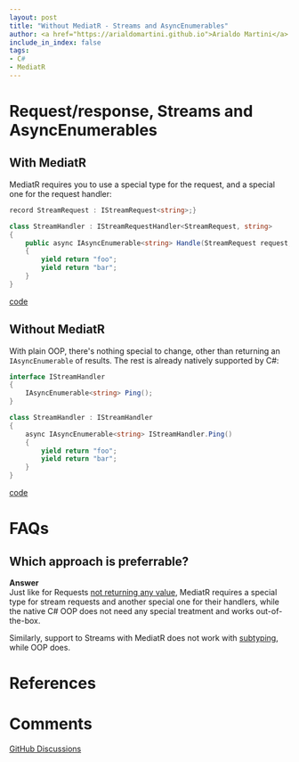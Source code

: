 ```yaml
---
layout: post
title: "Without MediatR - Streams and AsyncEnumerables"
author: <a href="https://arialdomartini.github.io">Arialdo Martini</a>
include_in_index: false
tags:
- C#
- MediatR
---
```

# Request/response, Streams and AsyncEnumerables
## With MediatR
MediatR requires you to use a special type for the request, and a special one for the request handler:

```csharp
record StreamRequest : IStreamRequest<string>;}

class StreamHandler : IStreamRequestHandler<StreamRequest, string>
{
    public async IAsyncEnumerable<string> Handle(StreamRequest request, CancellationToken cancellationToken)
    {
        yield return "foo";
        yield return "bar";
    }
}
```
[code](https://github.com/arialdomartini/without-mediatr/blob/master/src/WithoutMediatR/Stream/With.cs)

## Without MediatR
With plain OOP, there's nothing special to change, other than returning an `IAsyncEnumerable` of results. The rest is already natively supported by C#:

```csharp
interface IStreamHandler
{
    IAsyncEnumerable<string> Ping();
}

class StreamHandler : IStreamHandler
{
    async IAsyncEnumerable<string> IStreamHandler.Ping()
    {
        yield return "foo";
        yield return "bar";
    }
}
```
[code](https://github.com/arialdomartini/without-mediatr/blob/master/src/WithoutMediatR/Stream/Without.cs)

# FAQs
## Which approach is preferrable?
**Answer**<br/>
Just like for Requests [not returning any value](without-mediatr-request-response-not-returning-a-value), MediatR requires a special type for stream requests and another special one for their handlers, while the native C# OOP does not need any special treatment and works out-of-the-box.

Similarly, support to Streams with MediatR does not work with [subtyping](without-mediatr-request-response-subtyping), while OOP does.

# References

# Comments
[GitHub Discussions](https://github.com/arialdomartini/arialdomartini.github.io/discussions/22)


